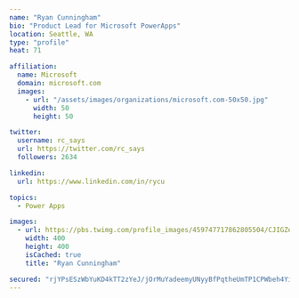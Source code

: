 ```yaml
---
name: "Ryan Cunningham"
bio: "Product Lead for Microsoft PowerApps"
location: Seattle, WA
type: "profile"
heat: 71

affiliation:
  name: Microsoft
  domain: microsoft.com
  images:
    - url: "/assets/images/organizations/microsoft.com-50x50.jpg"
      width: 50
      height: 50

twitter:
  username: rc_says
  url: https://twitter.com/rc_says
  followers: 2634

linkedin:
  url: https://www.linkedin.com/in/rycu

topics:
  - Power Apps

images:
  - url: https://pbs.twimg.com/profile_images/459747717862805504/CJIGZejd_400x400.png
    width: 400
    height: 400
    isCached: true
    title: "Ryan Cunningham"

secured: "rjYPsESzWbYuKD4kTT2zYeJ/jOrMuYadeemyUNyyBfPqtheUmTP1CPWbeh4YiXI+fJmeN52b8iDUHL56B/kCbhpimnl0lvfThM3wBSttT9P5l5wMfOWk78OTg2uzO+rw69qNwYAeEphs3VftepPfoRDdgsNdeeleRA5CWo1Vx/i818dSo54RTYl9La3ASuzb8Xiipf+NIkkpyF5Uso46IICBpP6c5tZzkYuMXh6O69nIjiXfGZMbZX+TQ4zl+lXZrum6J9A2mtshCNOrlQZhGbBEkwSboE9o7lCXmxc6yUZ+26LUQayTiPXBkkZ2BxXwMZAdmx3A9xPExSX9OBlf/tQcO7oS+8zii00Im6cc2xvpbDCIyswfV5pQOUVw35HovsUEbE1+QUFgfP0nM2eKlxPonXJM7K4pPkbDY1hGo8I=;XUKQvZ7nn9v7a0Jpsr1iaQ=="
---
```


